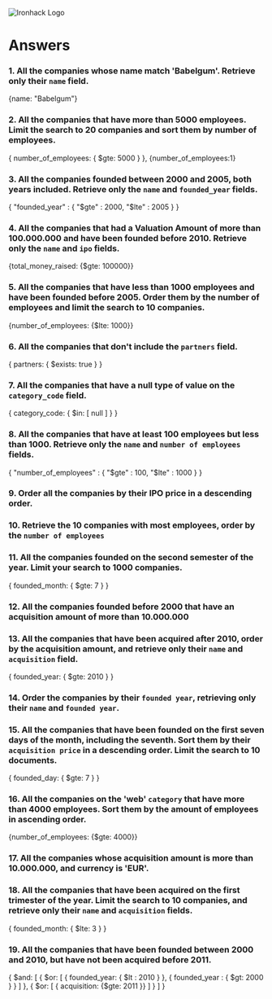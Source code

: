 ![Ironhack Logo](https://i.imgur.com/1QgrNNw.png)

# Answers

### 1. All the companies whose name match 'Babelgum'. Retrieve only their `name` field.

<!-- Your Code Goes Here -->

{name: "Babelgum"}

### 2. All the companies that have more than 5000 employees. Limit the search to 20 companies and sort them by **number of employees**.

<!-- Your Code Goes Here -->

{ number_of_employees: { $gte: 5000 } }, {number_of_employees:1}

### 3. All the companies founded between 2000 and 2005, both years included. Retrieve only the `name` and `founded_year` fields.

<!-- Your Code Goes Here -->

{ "founded_year" : { "$gte" : 2000, "$lte" : 2005 } }

### 4. All the companies that had a Valuation Amount of more than 100.000.000 and have been founded before 2010. Retrieve only the `name` and `ipo` fields.

<!-- Your Code Goes Here -->

{total_money_raised: {$gte: 100000}}

### 5. All the companies that have less than 1000 employees and have been founded before 2005. Order them by the number of employees and limit the search to 10 companies.

<!-- Your Code Goes Here -->

{number_of_employees: {$lte: 1000}}

### 6. All the companies that don't include the `partners` field.

<!-- Your Code Goes Here -->

{ partners: { $exists: true } }

### 7. All the companies that have a null type of value on the `category_code` field.

<!-- Your Code Goes Here -->

{ category_code: { $in: [ null ] } }

### 8. All the companies that have at least 100 employees but less than 1000. Retrieve only the `name` and `number of employees` fields.

<!-- Your Code Goes Here -->

{ "number_of_employees" : { "$gte" : 100, "$lte" : 1000 } }

### 9. Order all the companies by their IPO price in a descending order.

<!-- Your Code Goes Here -->

### 10. Retrieve the 10 companies with most employees, order by the `number of employees`

<!-- Your Code Goes Here -->

### 11. All the companies founded on the second semester of the year. Limit your search to 1000 companies.

<!-- Your Code Goes Here -->

{ founded_month: { $gte: 7 } }

### 12. All the companies founded before 2000 that have an acquisition amount of more than 10.000.000

<!-- Your Code Goes Here -->

### 13. All the companies that have been acquired after 2010, order by the acquisition amount, and retrieve only their `name` and `acquisition` field.

<!-- Your Code Goes Here -->

{ founded_year: { $gte: 2010 } }

### 14. Order the companies by their `founded year`, retrieving only their `name` and `founded year`.

<!-- Your Code Goes Here -->

### 15. All the companies that have been founded on the first seven days of the month, including the seventh. Sort them by their `acquisition price` in a descending order. Limit the search to 10 documents.

<!-- Your Code Goes Here -->

{ founded_day: { $gte: 7 } }

### 16. All the companies on the 'web' `category` that have more than 4000 employees. Sort them by the amount of employees in ascending order.

<!-- Your Code Goes Here -->

{number_of_employees: {$gte: 4000}}

### 17. All the companies whose acquisition amount is more than 10.000.000, and currency is 'EUR'.

<!-- Your Code Goes Here -->

### 18. All the companies that have been acquired on the first trimester of the year. Limit the search to 10 companies, and retrieve only their `name` and `acquisition` fields.

<!-- Your Code Goes Here -->

{ founded_month: { $lte: 3 } }

### 19. All the companies that have been founded between 2000 and 2010, but have not been acquired before 2011.

<!-- { "founded_year" : { "$gte" : 2000, "$lte" : 2010 } } -->

{
$and: [
        { $or: [ { founded_year: { $lt : 2010 } }, { founded_year : { $gt: 2000 } } ] },
        { $or: [ { acquisition: {$gte: 2011 }} ] }
]
}

<!-- Your Code Goes Here -->

